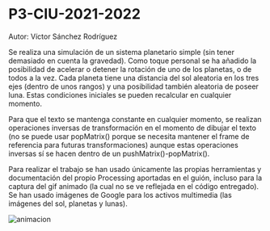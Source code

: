 # P3-CIU-2021-2022

Autor: Víctor Sánchez Rodríguez

Se realiza una simulación de un sistema planetario simple (sin tener demasiado en cuenta la gravedad). Como toque personal se ha añadido la posibilidad de acelerar o detener la rotación de uno de los planetas, o de todos a la vez. Cada planeta tiene una distancia del sol aleatoria en los tres ejes (dentro de unos rangos) y una posibilidad también aleatoria de poseer luna. Estas condiciones iniciales se pueden recalcular en cualquier momento.

Para que el texto se mantenga constante en cualquier momento, se realizan operaciones inversas de transformación en el momento de dibujar el texto (no se puede usar popMatrix() porque se necesita mantener el frame de referencia para futuras transformaciones) aunque estas operaciones inversas sí se hacen dentro de un pushMatrix()-popMatrix().

Para realizar el trabajo se han usado únicamente las propias herramientas y documentación del propio Processing aportadas en el guión, incluso para la captura del gif animado (la cual no se ve reflejada en el código entregado).
Se han usado imágenes de Google para los activos multimedia (las imágenes del sol, planetas y lunas).

![animacion](https://user-images.githubusercontent.com/73181748/155898110-1345613d-5f1d-4d43-9c3b-8f968dbc2d17.gif)
